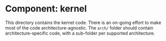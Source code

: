 # Component: kernel

This directory contains the kernel code. There is an on-going effort to make
most of the code architecture-agnostic. The `arch/` folder should contain
architecture-specific code, with a sub-folder per supported architecture.

<!-- doxygen:
## Related pages

* \subpage refArch_aarch32
* \subpage refArch_aarch64
* \subpage refArch_x86_64
-->
